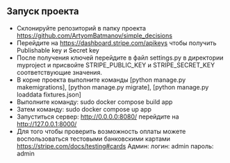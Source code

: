 ## Запуск проекта 

 - Склонируйте репозиторий в папку проекта https://github.com/ArtyomBatmanov/simple_decisions
 - Перейдите на https://dashboard.stripe.com/apikeys чтобы получить Publishable key и Secret key
 - После получения ключей перейдите в файл settings.py в директории myproject и присвойте STRIPE_PUBLIC_KEY и STRIPE_SECRET_KEY соответствующие значения.
 - В корне проекта выполните команды [python manage.py makemigrations], [python manage.py migrate], [python manage.py loaddata fixtures.json]
 - Выполните команду: sudo docker compose build app
 - Затем команду: sudo docker compose up app
 - Запуститься сервер: http://0.0.0.0:8080/ перейдите на http://127.0.0.1:8000/
 - Для того чтобы проверить возможность оплаты можете воспользоваться тестовыми банковскими картами https://stripe.com/docs/testing#cards
    Админ: 
        логин: admin
        пароль: admin
